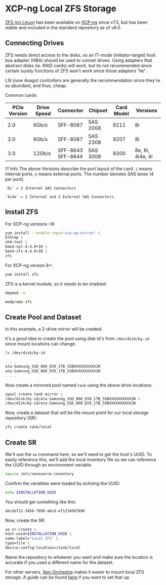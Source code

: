# XCP-ng Local ZFS Storage

[ZFS (on Linux)](https://zfsonlinux.org/) has been available on
[XCP-ng](https://xcp-ng.org/) since v7.5, but has been stable and included in
the standard repository as of v8.0.

## Connecting Drives

ZFS needs direct access to the disks, so an IT-mode (initiator-target) host bus
adapter (HBA) should be used to connet drives. Using adapters that abstract
disks (ie. RAID cards) will *work*, but its not recommended since certain surety
functions of ZFS won't work since those adapters "lie".

LSI (now Avago) controllers are generally the recommendation since they're so
abundant, and thus, cheap.

Common cards:

| PCIe Version  | Drive Speed   | Connector             | Chipset   | Card Model    | Versions          |
|-              |-              |-                      |-          |-              |-                  |
| 2.0           | 6Gb/s         | SFF-8087              | SAS 2008  | 9211          | 8i                |
| 3.0           | 6Gb/s         | SFF-8087              | SAS 2308  | 9207          | 8i                |
| 3.0           | 12Gb/s        | SFF-8643<br>SFF-8644  | SAS 3008  | 9300          | 8e, 8i, 4i4e, 4i  |

!!! Info
    The above Versions describe the port layout of the card. `i` means Internal
    ports, `e` means external ports. The number denotes SAS lanes (4 per port).

    `8i` = 2 Internal SAS Connectors

    `4i4e` = 2 Internal and 2 External SAS Connectors.

## Install ZFS

For XCP-ng versions <8:

```sh
yum install --enable-repo="xcp-ng-extras" \
blktap \
vhd-tool \
kmod-spl-4.4.0+10 \
kmod-zfs-4.4.0+10 \
zfs
```

For XCP-ng version 8+:

```sh
yum install zfs
```

ZFS is a kernel module, so it needs to be enabled:

```sh
depmod -a
```

```sh
modprobe zfs
```

## Create Pool and Dataset

In this example, a 2-drive mirror will be created.

It's a good idea to create the pool using disk id's from `/dev/disk/by-id` since
mount locations can change.

```sh
ls /dev/disk/by-id
```

```sh
. . .
ata-Samsung_SSD_860_EVO_1TB_S5BXXXXXXXXXX1N
ata-Samsung_SSD_860_EVO_1TB_S5BXXXXXXXXXX2N
. . .
```

Now create a mirrored pool named `tank` using the above drive locations:

```sh
zpool create tank mirror \
/dev/disk/by-id/ata-Samsung_SSD_860_EVO_1TB_S5BXXXXXXXXXX1N \
/dev/disk/by-id/ata-Samsung_SSD_860_EVO_1TB_S5BXXXXXXXXXX2N
```

Now, create a dataset that will be the mount point for our local storage
repository (SR):

```sh
zfs create tank/local
```

## Create SR

We'll use the `xe` command here, so we'll need to get the host's UUID. To easily
reference this, we'll add the local inventory file so we can reference the UUID
through an environment variable.

```sh
source /etc/xensource-inventory
```

Confirm the variables were loaded by echoing the UUID:

```sh
echo $INSTALLATION_UUID
```

You should get something like this:

```sh
abcdef12-3456-7890-abcd-ef1234567890
```

Now, create the SR:

```sh hl_lines="3 5"
xe sr-create \
host-uuid=$INSTALLATION_UUID \
name-label="Local ZFS" \
type=file \
device-config:location=/tank/local
```

Name the repository to whatever you want and make sure the location is accurate
if you used a different name for the dataset.

For other servers, [Xen-Orchestra](https://xen-orchestra.com/) makes it easier
to mount local ZFS storage. A guide can be found
[here](../../services/xen-orchestra/) if you want to set that up.
